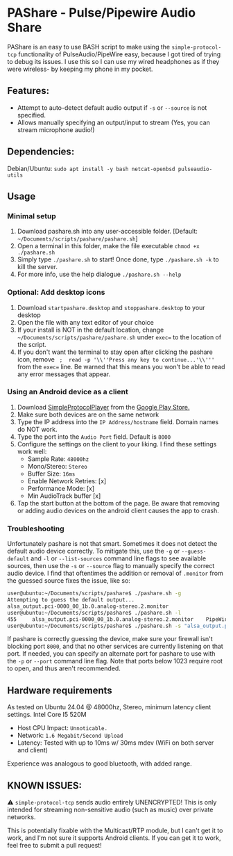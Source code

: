 # PAShare - Pulse/Pipewire Audio Share
PAShare is an easy to use BASH script to make using the `simple-protocol-tcp` functionality of PulseAudio/PipeWire easy, because I got tired of trying to debug its issues. I use this so I can use my wired headphones as if they were wireless- by keeping my phone in my pocket.

## Features:
* Attempt to auto-detect default audio output if `-s` or `--source` is not specified.
* Allows manually specifying an output/input to stream (Yes, you can stream microphone audio!)

## Dependencies:
Debian/Ubuntu: `sudo apt install -y bash netcat-openbsd pulseaudio-utils`

## Usage
### Minimal setup
1. Download pashare.sh into any user-accessible folder. [Default: `~/Documents/scripts/pashare/pashare.sh`]
2. Open a terminal in this folder, make the file executable `chmod +x ./pashare.sh`
3. Simply type `./pashare.sh` to start! Once done, type `./pashare.sh -k` to kill the server.
4. For more info, use the help dialogue `./pashare.sh --help`

### Optional: Add desktop icons
1. Download `startpashare.desktop` and `stoppashare.desktop` to your desktop
2. Open the file with any text editor of your choice
3. If your install is NOT in the default location, change `~/Documents/scripts/pashare/pashare.sh` under `exec=` to the location of the script.
4. If you don't want the terminal to stay open after clicking the pashare icon, remove ` ;  read -p '\\''Press any key to continue...'\\'''` from the `exec=` line. Be warned that this means you won't be able to read any error messages that appear.

### Using an Android device as a client
1. Download [SimpleProtocolPlayer](https://github.com/kaytat/SimpleProtocolPlayer) from the [Google Play Store.](https://play.google.com/store/apps/details?id=com.kaytat.simpleprotocolplayer)
2. Make sure both devices are on the same network
3. Type the IP address into the `IP Address/hostname` field. Domain names do NOT work.
4. Type the port into the `Audio Port` field. Default is `8000`
5. Configure the settings on the client to your liking. I find these settings work well:
    * Sample Rate: `48000hz`
    * Mono/Stereo: `Stereo`
    * Buffer Size: `16ms`
    * Enable Network Retries: [x]
    * Performance Mode: [x]
    * Min AudioTrack buffer [x]
6. Tap the start button at the bottom of the page. Be aware that removing or adding audio devices on the android client causes the app to crash.


### Troubleshooting
Unfortunately pashare is not that smart. Sometimes it does not detect the default audio device correctly. To mitigate this, use the `-g` or `--guess-default` and `-l` or `--list-sources` command line flags to see available sources, then use the `-s` or `--source` flag to manually specify the correct audio device. I find that oftentimes the addition or removal of `.monitor` from the guessed source fixes the issue, like so:

```bash
user@ubuntu:~/Documents/scripts/pashare$ ./pashare.sh -g
Attempting to guess the default output...
alsa_output.pci-0000_00_1b.0.analog-stereo.2.monitor
user@ubuntu:~/Documents/scripts/pashare$ ./pashare.sh -l
455     alsa_output.pci-0000_00_1b.0.analog-stereo.2.monitor    PipeWire s32le 2ch 48000Hz        IDLE
user@ubuntu:~/Documents/scripts/pashare$ ./pashare.sh -s "alsa_output.pci-0000_00_1b.0.analog-stereo.2"
```
If pashare is correctly guessing the device, make sure your firewall isn't blocking port `8000`, and that no other services are currently listening on that port. If needed, you can specify an alternate port for pashare to use with the `-p` or `--port` command line flag. Note that ports below 1023 require root to open, and thus aren't recommended.

## Hardware requirements
As tested on Ubuntu 24.04 @ 48000hz, Stereo, minimum latency client settings. Intel Core I5 520M
* Host CPU Impact: `Unnoticable.`
* Network: `1.6 Megabit/Second Upload`
* Latency: Tested with up to 10ms w/ 30ms mdev (WiFi on both server and client)

Experience was analogous to good bluetooth, with added range.

## KNOWN ISSUES:
⚠️ `simple-protocol-tcp` sends audio entirely UNENCRYPTED! This is only intended for streaming non-sensitive audio (such as music) over private networks.

This is potentially fixable with the Multicast/RTP module, but I can't get it to work, and I'm not sure it supports Android clients. If you can get it to work, feel free to submit a pull request!
